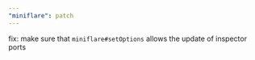 ```yaml
---
"miniflare": patch
---
```


fix: make sure that `miniflare#setOptions` allows the update of inspector ports
